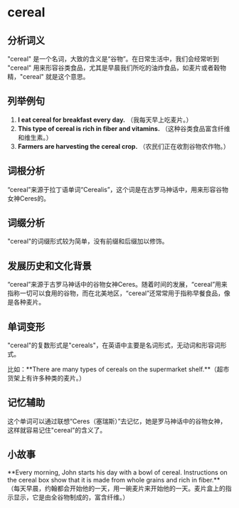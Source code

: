 # cereal

## 分析词义

  

"cereal" 是一个名词，大致的含义是“谷物”。在日常生活中，我们会经常听到 "cereal" 用来形容谷类食品，尤其是早晨我们所吃的油炸食品，如麦片或者穀物精，"cereal" 就是这个意思。

  

## 列举例句

  

1.  **I eat cereal for breakfast every day.** （我每天早上吃麦片。）
2.  **This type of cereal is rich in fiber and vitamins.** （这种谷类食品富含纤维和维生素。）
3.  **Farmers are harvesting the cereal crop.** （农民们正在收割谷物农作物。）

  

## 词根分析

  

“cereal”来源于拉丁语单词“Cerealis”，这个词是在古罗马神话中，用来形容谷物女神Ceres的。

  

## 词缀分析

  

"cereal"的词缀形式较为简单，没有前缀和后缀加以修饰。

  

## 发展历史和文化背景

  

“cereal”来源于古罗马神话中的谷物女神Ceres。随着时间的发展，“cereal”用来指称一切可以食用的谷物，而在北美地区，“cereal”还常常用于指称早餐食品，像是各种麦片。

  

## 单词变形

  

"cereal"的复数形式是"cereals"，在英语中主要是名词形式，无动词和形容词形式。

  

比如：\*\*There are many types of cereals on the supermarket shelf.\*\*（超市货架上有许多种类的麦片。）

  

## 记忆辅助

  

这个单词可以通过联想“Ceres（塞瑞斯）”去记忆，她是罗马神话中的谷物女神，这样就容易记住"cereal"的含义了。

  

## 小故事

  

\*\*Every morning, John starts his day with a bowl of cereal. Instructions on the cereal box show that it is made from whole grains and rich in fiber.\*\*（每天早晨，约翰都会开始他的一天，用一碗麦片来开始他的一天。麦片盒上的指示显示，它是由全谷物制成的，富含纤维。）
